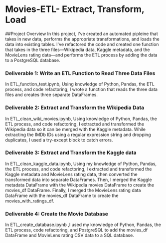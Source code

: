 # Movies-ETL- Extract, Transform, Load
##Project Overview
In this project, I've created an automated pipleine that takes in new data, performs the appropriate transformations, and loads the data into existing tables. I've refactored the code and created one function that takes in the three files—Wikipedia data, Kaggle metadata, and the MovieLens rating data—and performs the ETL process by adding the data to a PostgreSQL database.


### Deliverable 1: Write an ETL Function to Read Three Data Files

In ETL_function_test.ipynb, Using knowledge of Python, Pandas, the ETL process, and code refactoring, I wrote a function that reads the three data files and creates three separate DataFrames.

### Deliverable 2: Extract and Transform the Wikipedia Data

In ETL_clean_wiki_movies.ipynb, Using knowledge of Python, Pandas, the ETL process, and code refactoring, I extracted and transformed the Wikipedia data so it can be merged with the Kaggle metadata. While extracting the IMDb IDs using a regular expression string and dropping duplicates, I used a try-except block to catch errors.

### Deliverable 3: Extract and Transform the Kaggle data

In ETL_clean_kaggle_data.ipynb, Using my knowledge of Python, Pandas, the ETL process, and code refactoring, I extracted and transformed the Kaggle metadata and MovieLens rating data, then converted the transformed data into separate DataFrames. Then, I merged the Kaggle metadata DataFrame with the Wikipedia movies DataFrame to create the movies_df DataFrame. Finally, I merged the MovieLens rating data DataFrame with the movies_df DataFrame to create the movies_with_ratings_df.


### Deliverable 4: Create the Movie Database
In ETL_create_database.ipynb ,I used my knowledge of Python, Pandas, the ETL process, code refactoring, and PostgreSQL to add the movies_df DataFrame and MovieLens rating CSV data to a SQL database.
